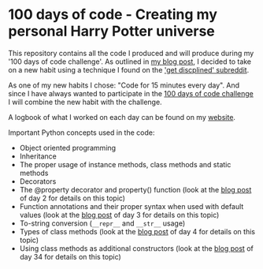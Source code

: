# 100 days of code - Creating my personal Harry Potter universe

This repository contains all the code I produced and will produce during my '100 days of code challenge'. As outlined in [my blog post](http://www.alpopkes.com/posts/2018/07/blog-post-1), I decided to take on a new habit using a technique I found on the ['get discplined' subreddit](https://www.reddit.com/r/getdisciplined/comments/1x99m6/im_a_piece_of_shit_no_more_games_no_more_lies_no/cf9dz72/).

As one of my new habits I chose: "Code for 15 minutes every day". And since I have always wanted to participate in the [100 days of code challenge](https://pybit.es/special-100days.html) I will combine the new habit with the challenge.

A logbook of what I worked on each day can be found on my [website](http://www.alpopkes.com/posts/2018/07/blog-post-1).

Important Python concepts used in the code:
- Object oriented programming
- Inheritance
- The proper usage of instance methods, class methods and static methods
- Decorators
- The @property decorator and property() function (look at the [blog post](http://www.alpopkes.com/posts/2018/07/blog-post-1) of day 2 for details on this topic)
- Function annotations and their proper syntax when used with default values (look at the [blog post](http://www.alpopkes.com/posts/2018/07/blog-post-1) of day 3 for details on this topic)
- To-string conversion (```__repr__``` and ```__str__``` usage)
- Types of class methods (look at the [blog post](http://www.alpopkes.com/posts/2018/07/blog-post-1) of day 4 for details on this topic)
- Using class methods as additional constructors (look at the [blog post](http://www.alpopkes.com/posts/2018/07/blog-post-1) of day 34 for details on this topic)
